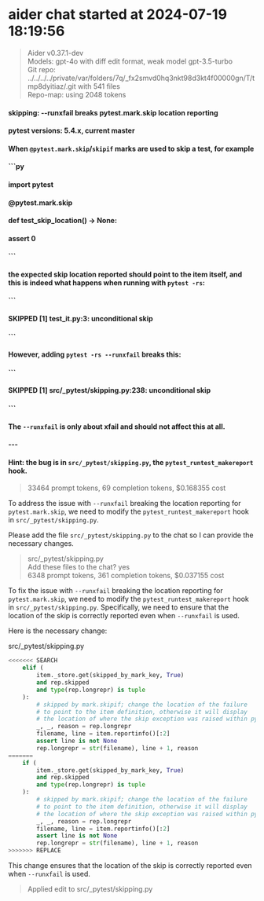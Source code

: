 
# aider chat started at 2024-07-19 18:19:56

> Aider v0.37.1-dev  
> Models: gpt-4o with diff edit format, weak model gpt-3.5-turbo  
> Git repo: ../../../../private/var/folders/7q/_fx2smvd0hq3nkt98d3kt4f00000gn/T/tmp8dyitiaz/.git with 541 files  
> Repo-map: using 2048 tokens  

#### skipping: --runxfail breaks pytest.mark.skip location reporting  
#### pytest versions: 5.4.x, current master  
####   
#### When `@pytest.mark.skip`/`skipif` marks are used to skip a test, for example  
####   
#### ```py  
#### import pytest  
#### @pytest.mark.skip  
#### def test_skip_location() -> None:  
####     assert 0  
#### ```  
####   
#### the expected skip location reported should point to the item itself, and this is indeed what happens when running with `pytest -rs`:  
####   
#### ```  
#### SKIPPED [1] test_it.py:3: unconditional skip  
#### ```  
####   
#### However, adding `pytest -rs --runxfail` breaks this:  
####   
#### ```  
#### SKIPPED [1] src/_pytest/skipping.py:238: unconditional skip  
#### ```  
####   
#### The `--runxfail` is only about xfail and should not affect this at all.  
####   
#### ---  
####   
#### Hint: the bug is in `src/_pytest/skipping.py`, the `pytest_runtest_makereport` hook.  
> 33464 prompt tokens, 69 completion tokens, $0.168355 cost  

To address the issue with `--runxfail` breaking the location reporting for `pytest.mark.skip`, we need to modify the `pytest_runtest_makereport` hook in `src/_pytest/skipping.py`.

Please add the file `src/_pytest/skipping.py` to the chat so I can provide the necessary changes.

> src/_pytest/skipping.py  
> Add these files to the chat? yes  
> 6348 prompt tokens, 361 completion tokens, $0.037155 cost  

To fix the issue with `--runxfail` breaking the location reporting for `pytest.mark.skip`, we need to modify the `pytest_runtest_makereport` hook in `src/_pytest/skipping.py`. Specifically, we need to ensure that the location of the skip is correctly reported even when `--runxfail` is used.

Here is the necessary change:

src/_pytest/skipping.py
```python
<<<<<<< SEARCH
    elif (
        item._store.get(skipped_by_mark_key, True)
        and rep.skipped
        and type(rep.longrepr) is tuple
    ):
        # skipped by mark.skipif; change the location of the failure
        # to point to the item definition, otherwise it will display
        # the location of where the skip exception was raised within pytest
        _, _, reason = rep.longrepr
        filename, line = item.reportinfo()[:2]
        assert line is not None
        rep.longrepr = str(filename), line + 1, reason
=======
    if (
        item._store.get(skipped_by_mark_key, True)
        and rep.skipped
        and type(rep.longrepr) is tuple
    ):
        # skipped by mark.skipif; change the location of the failure
        # to point to the item definition, otherwise it will display
        # the location of where the skip exception was raised within pytest
        _, _, reason = rep.longrepr
        filename, line = item.reportinfo()[:2]
        assert line is not None
        rep.longrepr = str(filename), line + 1, reason
>>>>>>> REPLACE
```

This change ensures that the location of the skip is correctly reported even when `--runxfail` is used.

> Applied edit to src/_pytest/skipping.py  
